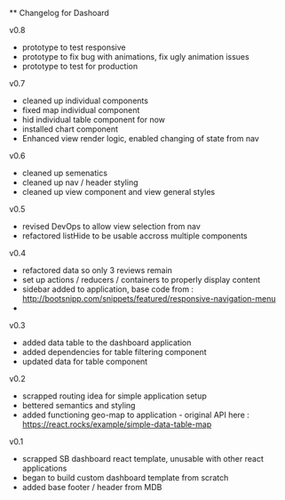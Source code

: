 ** Changelog for Dashoard

v0.8
- prototype to test responsive
- prototype to fix bug with animations, fix ugly animation issues
- prototype to test for production

v0.7
- cleaned up individual components
- fixed map individual component
- hid individual table component for now
- installed chart component
- Enhanced view render logic, enabled changing of state from nav

v0.6
- cleaned up semenatics
- cleaned up nav / header styling
- cleaned up view component and view general styles

v0.5
- revised DevOps to allow view selection from nav
- refactored listHide to be usable accross multiple components

v0.4
- refactored data so only 3 reviews remain
- set up actions / reducers / containers to properly display content
- sidebar added to application, base code from : http://bootsnipp.com/snippets/featured/responsive-navigation-menu
- 

v0.3
- added data table to the dashboard application
- added dependencies for table filtering component
- updated data for table component

v0.2
- scrapped routing idea for simple application setup
- bettered semantics and styling
- added functioning geo-map to application - original API here : https://react.rocks/example/simple-data-table-map

v0.1
- scrapped SB dashboard react template, unusable with other react applications
- began to build custom dashboard template from scratch
- added base footer / header from MDB